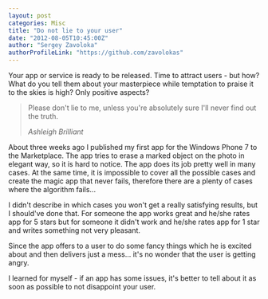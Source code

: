 ```yaml
---
layout: post
categories: Misc
title: "Do not lie to your user"
date: "2012-08-05T10:45:00Z"
author: "Sergey Zavoloka"
authorProfileLink: "https://github.com/zavolokas"
---
```

Your app or service is ready to be released. Time to attract users - but how? What do you tell them about your masterpiece while temptation to praise it to the skies is high? Only positive aspects?

> Please don't lie to me, unless you're absolutely sure I'll never find out the truth.
>
> *Ashleigh Brilliant*

About three weeks ago I published my first app for the Windows Phone 7 to the Marketplace. The app tries to erase a marked object on the photo in elegant way, so it is hard to notice. The app does its job pretty well in many cases. At the same time, it is impossible to cover all the possible cases and create the magic app that never fails, therefore there are a plenty of cases where the algorithm fails...

I didn't describe in which cases you won't get a really satisfying results, but I should've done that. For someone the app works great and he/she rates app for 5 stars but for someone it didn't work and he/she rates app for 1 star and writes something not very pleasant.

Since the app offers to a user to do some fancy things which he is excited about and then delivers just a mess... it's no wonder that the user is getting angry.

I learned for myself - if an app has some issues, it's better to tell about it as soon as possible to not disappoint your user. 